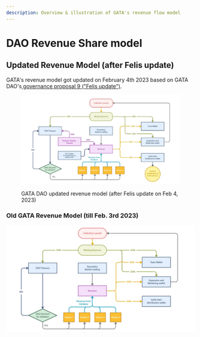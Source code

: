 ```yaml
---
description: Overview & illustration of GATA's revenue flow model
---
```


# DAO Revenue Share model

## Updated Revenue Model (after Felis update)

GATA's revenue model got updated on February 4th 2023 based on GATA DAO's[ governance proposal 9 ("Felis update")](../../../gata-nft-dao/gata-constitution/gov.-proposal-9.md).

<figure><img src="../../../../.gitbook/assets/WhatsApp Image 2023-01-27 at 09.34.39.jpg" alt=""><figcaption><p>GATA DAO updated revenue model (after Felis update on Feb 4, 2023)</p></figcaption></figure>

### Old GATA Revenue Model (till Feb. 3rd 2023)

![ ](<../../../../.gitbook/assets/WhatsApp Image 2022-04-29 at 11.24.26 AM (1).jpeg>)

